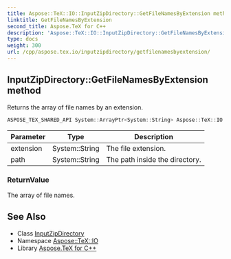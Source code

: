 ```yaml
---
title: Aspose::TeX::IO::InputZipDirectory::GetFileNamesByExtension method
linktitle: GetFileNamesByExtension
second_title: Aspose.TeX for C++
description: 'Aspose::TeX::IO::InputZipDirectory::GetFileNamesByExtension method. Returns the array of file names by an extension in C++.'
type: docs
weight: 300
url: /cpp/aspose.tex.io/inputzipdirectory/getfilenamesbyextension/
---
```

## InputZipDirectory::GetFileNamesByExtension method


Returns the array of file names by an extension.

```cpp
ASPOSE_TEX_SHARED_API System::ArrayPtr<System::String> Aspose::TeX::IO::InputZipDirectory::GetFileNamesByExtension(System::String extension, System::String path=nullptr) override
```


| Parameter | Type | Description |
| --- | --- | --- |
| extension | System::String | The file extension. |
| path | System::String | The path inside the directory. |

### ReturnValue

The array of file names.

## See Also

* Class [InputZipDirectory](../)
* Namespace [Aspose::TeX::IO](../../)
* Library [Aspose.TeX for C++](../../../)
